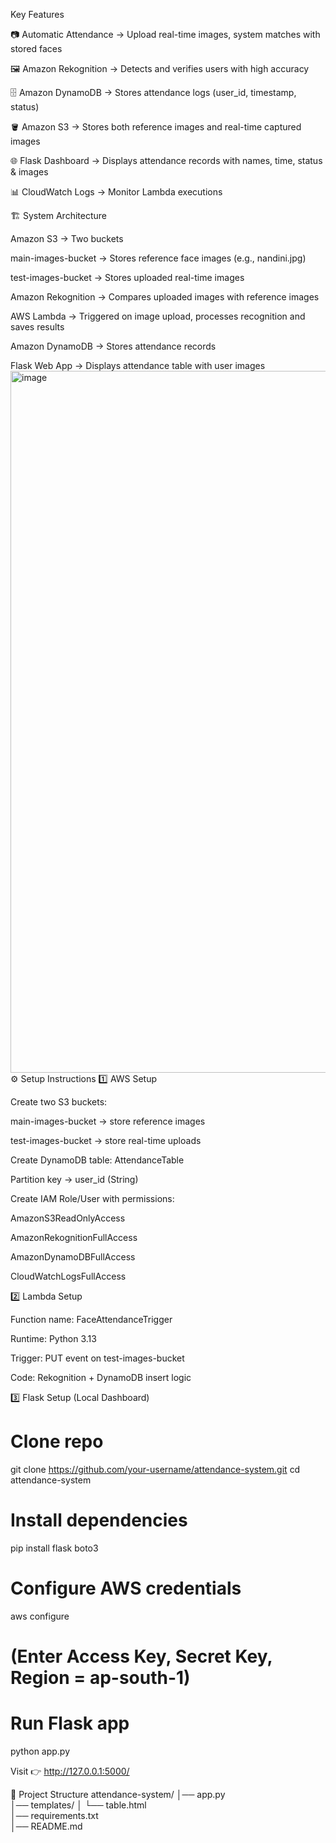 Key Features

📷 Automatic Attendance → Upload real-time images, system matches with stored faces

🖼 Amazon Rekognition → Detects and verifies users with high accuracy

🗄 Amazon DynamoDB → Stores attendance logs (user_id, timestamp, status)

🪣 Amazon S3 → Stores both reference images and real-time captured images

🌐 Flask Dashboard → Displays attendance records with names, time, status & images

📊 CloudWatch Logs → Monitor Lambda executions

🏗️ System Architecture

Amazon S3 → Two buckets

main-images-bucket → Stores reference face images (e.g., nandini.jpg)

test-images-bucket → Stores uploaded real-time images

Amazon Rekognition → Compares uploaded images with reference images

AWS Lambda → Triggered on image upload, processes recognition and saves results

Amazon DynamoDB → Stores attendance records

Flask Web App → Displays attendance table with user images
<img width="1919" height="1123" alt="image" src="https://github.com/user-attachments/assets/8c42fa09-ef0c-434b-adeb-1a1c3a71c864" />
⚙️ Setup Instructions
1️⃣ AWS Setup

Create two S3 buckets:

main-images-bucket → store reference images

test-images-bucket → store real-time uploads

Create DynamoDB table: AttendanceTable

Partition key → user_id (String)

Create IAM Role/User with permissions:

AmazonS3ReadOnlyAccess

AmazonRekognitionFullAccess

AmazonDynamoDBFullAccess

CloudWatchLogsFullAccess

2️⃣ Lambda Setup

Function name: FaceAttendanceTrigger

Runtime: Python 3.13

Trigger: PUT event on test-images-bucket

Code: Rekognition + DynamoDB insert logic

3️⃣ Flask Setup (Local Dashboard)
# Clone repo
git clone https://github.com/your-username/attendance-system.git
cd attendance-system

# Install dependencies
pip install flask boto3

# Configure AWS credentials
aws configure
# (Enter Access Key, Secret Key, Region = ap-south-1)

# Run Flask app
python app.py


Visit 👉 http://127.0.0.1:5000/


📂 Project Structure
attendance-system/
│── app.py              
│── templates/
│    └── table.html      
│── requirements.txt     
│── README.md            

